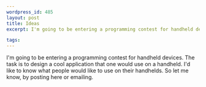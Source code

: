 ```yaml
--- 
wordpress_id: 485
layout: post
title: Ideas
excerpt: I'm going to be entering a programming contest for handheld devices.  The task is to design a cool application that one would use on a handheld.  I'd like to know what people would like to use on their handhelds.  So let me know, by posting here or emailing.

tags: 
---
```


I'm going to be entering a programming contest for handheld devices.  The task is to design a cool application that one would use on a handheld.  I'd like to know what people would like to use on their handhelds.  So let me know, by posting here or emailing.
